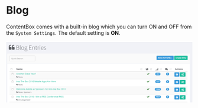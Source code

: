# Blog


ContentBox comes with a built-in blog which you can turn ON and OFF from the `System Settings`. The default setting is **ON**.


![](/images/cnb-blog.png)






